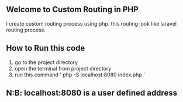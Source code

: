 ## Welcome to Custom Routing in PHP

I create custom routing process using php. this routing look like laravel routing process.

## How to Run this code

1. go to the project directory
2. open the terminal from project directory
3. run this command ' php -S localhost:8080 index.php '
## N:B: localhost:8080 is a user defined address

